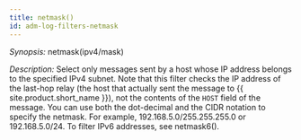 ```yaml
---
title: netmask()
id: adm-log-filters-netmask
---
```


*Synopsis:* netmask(ipv4/mask)

*Description:* Select only messages sent by a host whose IP address
belongs to the specified IPv4 subnet. Note that this filter checks the
IP address of the last-hop relay (the host that actually sent the
message to {{ site.product.short_name }}), not the contents of the `HOST` field of the
message. You can use both the dot-decimal and the CIDR notation to
specify the netmask. For example, 192.168.5.0/255.255.255.0 or
192.168.5.0/24. To filter IPv6 addresses, see
netmask6().
